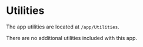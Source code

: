 # Utilities

The app utilities are located at `/app/Utilities`.

There are no additional utilities included with this app.